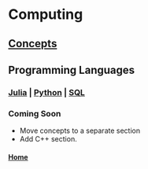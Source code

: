# Computing

## [Concepts](concepts/README.md)

## Programming Languages
### [Julia](julia/README.md) | [Python](python/README.md) | [SQL](sql/README.md)

### Coming Soon
- Move concepts to a separate section
- Add C++ section.

#### [Home](../README.md)
